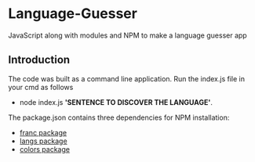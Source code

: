 # Language-Guesser
JavaScript along with modules and NPM to make a language guesser app

## Introduction
The code was built as a command line application. Run the index.js file in your cmd as follows
- node index.js **'SENTENCE TO DISCOVER THE LANGUAGE'**.


The package.json contains three dependencies for NPM installation:
- [franc package](https://github.com/wooorm/franc)
- [langs package](https://github.com/adlawson/nodejs-langs)
- [colors package](https://www.npmjs.com/package/colors)
